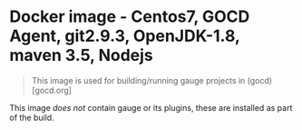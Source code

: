 # Docker image - Centos7, GOCD Agent, git2.9.3, OpenJDK-1.8, maven 3.5, Nodejs

> This image is used for building/running gauge projects in (gocd)[gocd.org]

This image *does not* contain gauge or its plugins, these are installed as part of the build.